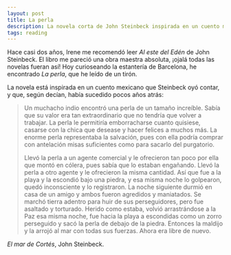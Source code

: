 ```yaml
---
layout: post
title: La perla
description: La novela corta de John Steinbeck inspirada en un cuento mexicano.
tags: reading
---
```


Hace casi dos años, Irene me recomendó leer *Al este del Edén* de John Steinbeck.
El libro me pareció una obra maestra absoluta, ¡ojalá todas las novelas fueran
así! Hoy curioseando la estantería de Barcelona, he encontrado *La perla*, que he
leído de un tirón.

La novela está inspirada en un cuento mexicano que
Steinbeck oyó contar, y que, según decían, había sucedido pocos años atrás:

> Un muchacho indio encontró una perla de un tamaño increíble. Sabía que su valor
> era tan extraordinario que no tendría que volver a trabajar. La perla le
> permitiría emborracharse cuanto quisiese, casarse con la chica que desease y
> hacer felices a muchos más. La enorme perla representaba la salvación, pues con
> ella podría comprar con antelación misas suficientes como para sacarlo del
> purgatorio.
>
> Llevó la perla a un agente comercial y le ofrecieron tan poco por
> ella que montó en cólera, pues sabía que lo estaban engañando. Llevó la perla a
> otro agente y le ofrecieron la misma cantidad. Así que fue a la playa y la
> escondió bajo una piedra, y esa misma noche lo golpearon, quedó inconsciente y
> lo registraron. La noche siguiente durmió en casa de un amigo y ambos fueron
> agredidos y maniatados. Se marchó tierra adentro para huir de sus
> perseguidores, pero fue asaltado y torturado. Herido como estaba, volvió
> arrastrándose a la Paz esa misma noche, fue hacia la playa a escondidas como un
> zorro perseguido y sacó la perla de debajo de la piedra. Entonces la maldijo y
> la arrojó al mar con todas sus fuerzas. Ahora era libre de nuevo.

*El mar de Cortés*, John Steinbeck.

